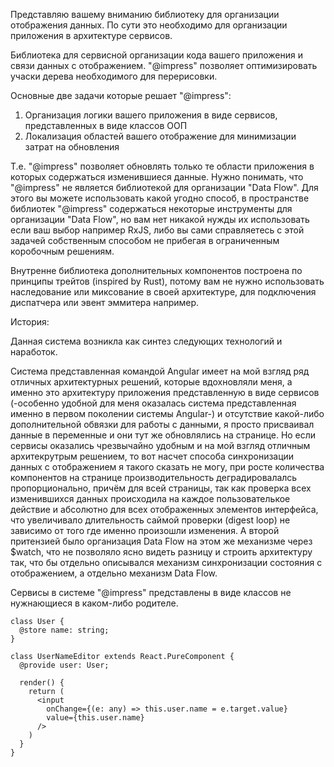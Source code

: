 
Представляю вашему вниманию библиотеку для организации отображения данных.
По сути это необходимо для организации приложения в архитектуре сервисов.


Библиотека для сервисной организации кода вашего приложения и связи данных с отображением. "@impress" позволяет оптимизировать учаски дерева необходимого для перерисовки.


Основные две задачи которые решает "@impress":
1. Организация логики вашего приложения в виде сервисов, представленных в виде классов ООП
2. Локализация областей вашего отображение для минимизации затрат на обновления

Т.е. "@impress" позволяет обновлять только те области приложения в которых содержаться изменившиеся данные. Нужно понимать, что "@impress" не является библиотекой для организации "Data Flow". Для этого вы можете использовать какой угодно способ, в пространстве библиотек "@impress" содержаться некоторые инструменты для организации "Data Flow", но вам нет никакой нужды их использовать если ваш выбор например RxJS, либо вы сами справляетесь с этой задачей собственным способом не прибегая в ограниченным коробочным решениям.

Внутренне библиотека дополнительных компонентов построена по принципы трейтов (inspired by Rust), потому вам не нужно использовать наследование или миксование в своей архитектуре, для подключения диспатчера или эвент эммитера например.

История:

Данная система возникла как синтез следующих технологий и наработок.

Система представленная командой Angular имеет на мой взгляд ряд отличных архитектурных решений, которые вдохновляли меня, а именно это архитектуру приложения представленную в виде сервисов (-особенно удобной для меня оказалась система представленная именно в первом поколении системы Angular-) и отсутствие какой-либо дополнительной обвязки для работы с данными, я просто присваивал данные в переменные и они тут же обновлялись на странице. Но если сервисы оказались чрезвычайно удобным и на мой взгляд отличным архитекрутрым решением, то вот насчет способа синхронизации данных с отображением я такого сказать не могу, при росте количества компонентов на странице производительность деградировалалсь пропорционально, причём для всей страницы, так как проверка всех изменившихся данных происходила на каждое пользователькое действие и абсолютно для всех отображенных элементов интерфейса, что увеличивало длительность саймой проверки (digest loop) не зависимо от того где именно произошли изменения. А второй притензией было организация Data Flow на этом же механизме через $watch, что не позволяло ясно видеть разницу и строить архитектуру так, что бы отдельно описывался механизм синхронизации состояния с отображением, а отдельно механизм Data Flow.



Сервисы в системе "@impress" представлены в виде классов не нужнающиеся в каком-либо родителе.




```TS
class User {
  @store name: string;
}

class UserNameEditor extends React.PureComponent {
  @provide user: User;

  render() {
    return (
      <input
        onChange={(e: any) => this.user.name = e.target.value}
        value={this.user.name}
      />
    )
  }
}
```
